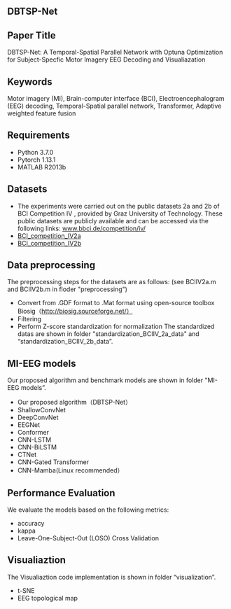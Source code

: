 ## DBTSP-Net

## Paper Title
DBTSP-Net: A Temporal-Spatial Parallel Network with Optuna Optimization for Subject-Specfic Motor Imagery EEG Decoding and Visualiazation

## Keywords
Motor imagery (MI), Brain-computer interface (BCI), Electroencephalogram (EEG) decoding, Temporal-Spatial parallel network, Transformer, Adaptive weighted feature fusion

## Requirements
- Python 3.7.0
- Pytorch 1.13.1
- MATLAB R2013b

## Datasets
- The experiments were carried out on the public datasets 2a and 2b of BCI Competition IV , provided by Graz University of Technology. These public datasets are publicly available  and can be accessed via the following links: www.bbci.de/competition/iv/
- [BCI_competition_IV2a](https://www.bbci.de/competition/iv/desc_2a.pdf) 
- [BCI_competition_IV2b](https://www.bbci.de/competition/iv/desc_2b.pdf) 

## Data preprocessing
The preprocessing steps for the datasets are as follows: (see BCIIV2a.m and BCIIV2b.m in floder "preprocessing")
- Convert from .GDF format to .Mat format using open-source toolbox Biosig（http://biosig.sourceforge.net/）
- Filtering
-  Perform Z-score standardization for normalization
The standardized datas are shown in folder "standardization_BCIIV_2a_data" and “standardization_BCIIV_2b_data”.

## MI-EEG models
Our proposed algorithm and benchmark models are shown in folder "MI-EEG models”.
- Our proposed algorithm（DBTSP-Net）
- ShallowConvNet
- DeepConvNet
- EEGNet
- Conformer
- CNN-LSTM
- CNN-BiLSTM
- CTNet
- CNN-Gated Transformer
- CNN-Mamba(Linux recommended）

## Performance Evaluation
We evaluate the models based on the following metrics:
- accuracy
- kappa 
- Leave-One-Subject-Out (LOSO) Cross Validation

## Visualiaztion
The Visualiaztion code implementation is shown in folder “visualization”.
- t-SNE
- EEG topological map
